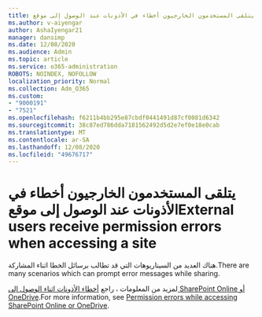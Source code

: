 ```yaml
---
title: يتلقى المستخدمون الخارجيون أخطاء في الأذونات عند الوصول إلى موقع
ms.author: v-aiyengar
author: AshaIyengar21
manager: dansimp
ms.date: 12/08/2020
ms.audience: Admin
ms.topic: article
ms.service: o365-administration
ROBOTS: NOINDEX, NOFOLLOW
localization_priority: Normal
ms.collection: Adm_O365
ms.custom:
- "9000191"
- "7521"
ms.openlocfilehash: f6211b4bb295e87cbdf0441491d87cf0081d6342
ms.sourcegitcommit: 38c87ed786dda7181562492d5d2e7ef0e18e0cab
ms.translationtype: MT
ms.contentlocale: ar-SA
ms.lasthandoff: 12/08/2020
ms.locfileid: "49676717"
---
```

# <a name="external-users-receive-permission-errors-when-accessing-a-site"></a><span data-ttu-id="5ad54-102">يتلقى المستخدمون الخارجيون أخطاء في الأذونات عند الوصول إلى موقع</span><span class="sxs-lookup"><span data-stu-id="5ad54-102">External users receive permission errors when accessing a site</span></span>

<span data-ttu-id="5ad54-103">هناك العديد من السيناريوهات التي قد تطالب برسائل الخطا اثناء المشاركة.</span><span class="sxs-lookup"><span data-stu-id="5ad54-103">There are many scenarios which can prompt error messages while sharing.</span></span> 

<span data-ttu-id="5ad54-104">لمزيد من المعلومات ، راجع [أخطاء الأذونات اثناء الوصول إلى SharePoint Online أو OneDrive](https://docs.microsoft.com/sharepoint/troubleshoot/administration/access-denied-or-need-permission-error-sharepoint-online-or-onedrive-for-business).</span><span class="sxs-lookup"><span data-stu-id="5ad54-104">For more information, see [Permission errors while accessing SharePoint Online or OneDrive](https://docs.microsoft.com/sharepoint/troubleshoot/administration/access-denied-or-need-permission-error-sharepoint-online-or-onedrive-for-business).</span></span>